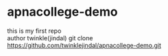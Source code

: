 # apnacollege-demo
this is my first repo
<br>
author twinkle(jindal)
git clone https://github.com/twinklejindal/apnacollege-demo.git

